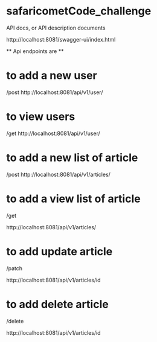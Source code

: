 # safaricometCode_challenge



API docs, or API description documents

http://localhost:8081/swagger-ui/index.html


** Api endpoints are **

# to add a new user

/post
http://localhost:8081/api/v1/user/

# to view  users

/get
http://localhost:8081/api/v1/user/


# to add a new list of article

/post
http://localhost:8081/api/v1/articles/

# to add a view list of article
/get

http://localhost:8081/api/v1/articles/

# to add update article
/patch

http://localhost:8081/api/v1/articles/id

# to add delete article
/delete

http://localhost:8081/api/v1/articles/id




